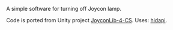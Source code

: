 A simple software for turning off Joycon lamp.

Code is ported from Unity project [JoyconLib-4-CS](https://github.com/gb2111/JoyconLib-4-CS).
Uses: [hidapi](https://github.com/signal11/hidapi).
